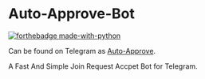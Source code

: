 # Auto-Approve-Bot

[![forthebadge made-with-python](http://ForTheBadge.com/images/badges/made-with-python.svg)](https://www.python.org/)

Can be found on Telegram as [Auto-Approve](https://t.me/Ku_Approve_bot).

A Fast And Simple Join Request Accpet Bot for Telegram.
